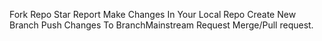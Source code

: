 Fork Repo
Star Report 
Make Changes In Your Local Repo 
Create New Branch
Push Changes To BranchMainstream
Request Merge/Pull request. 
